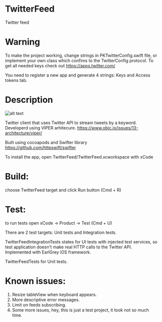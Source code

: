 # TwitterFeed
Twitter feed

# Warning
To make the project working, change strings in PKTwitterConfig.swift file,
or implement your own class which confims to the TwitterConfig protocol.
To get all needed keys check out https://apps.twitter.com/

You need to register a new app and generate 4 strings: Keys and Access tokens tab.

# Description

![alt text](https://user-images.githubusercontent.com/1636737/40282166-cd9689e4-5c73-11e8-875c-9cfc8824d7a4.gif)

Twitter client that uses Twitter API to stream tweets by a keyword.
Developerd using VIPER arhitecure. https://www.objc.io/issues/13-architecture/viper/

Built using cocoapods and Swifter library https://github.com/httpswift/swifter

To install the app, open TwitterFeed/TwitterFeed.xcworkspace with xCode

# Build: 

choose TwitterFeed target and click Run button (Cmd + R)

# Test:

to run tests open xCode -> Product -> Test (Cmd + U)

There are 2 test targets: Unit tests and Integration tests.

TwitterFeedIntegrationTests states for UI tests with injected test services, 
so test application doesn't make real HTTP calls to the Twitter API.
Implemented with EarlGrey iOS framework.

TwitterFeedTests for Unit tests.

# Known issues:

1. Resize tableView when keyboard appears.
2. More descriptive error messages.
3. Limit on feeds subscribing.
4. Some more issues, hey, this is just a test project, it took not so much time.
